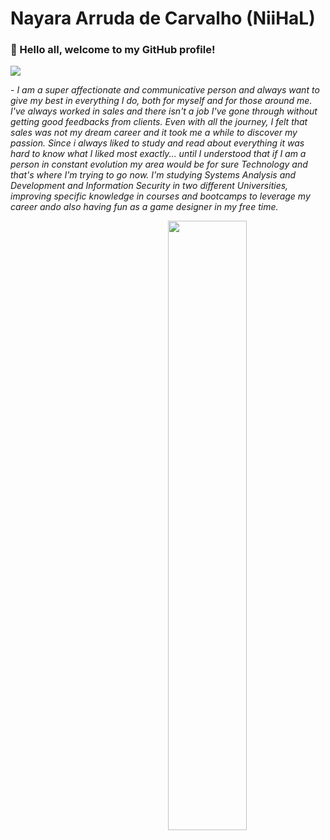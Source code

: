 # Nayara Arruda de Carvalho (NiiHaL)

### :handshake: Hello all, welcome to my GitHub profile!

<img src="https://readme-typing-svg.herokuapp.com?font=Architects+Daughter&color=22EBF7&size=25&center=false&lines=Hey!+its+Nayara +here;Security+Systems+Student...;Web+Designer+Enthusiast...;PO+Skills"/>
 
 <p>- <i>I am a super affectionate and communicative person and always want to give my best in everything I do, both for myself and for those around me. I've always worked in sales and there isn't a job I've gone through without getting good feedbacks from clients. Even with all the journey, I felt that sales was not my dream career and it took me a while to discover my passion. Since i always liked to study and read about everything it was hard to know what I liked most exactly... until I understood that if I am a person in constant evolution my area would be for sure Technology and that's where I'm trying to go now. I'm studying Systems Analysis and Development and Information Security in two different Universities, improving specific knowledge in courses and bootcamps to leverage my career ando also having fun as a game designer in my free time.</i></p>


<img src="https://i.pinimg.com/originals/6b/5d/32/6b5d32a496de73e0dc68036ca066857e.gif" width="50%" align="right" />

